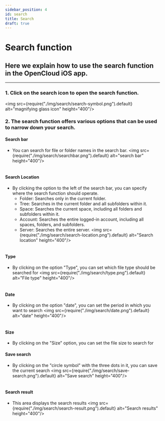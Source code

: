 ```yaml
---
sidebar_position: 4
id: search
title: Search
draft: true
---
```


# Search function

## Here we explain how to use the search function in the OpenCloud iOS app.

---

### 1. Click on the search icon to open the search function.
<img src={require("./img/search/search-symbol.png").default} alt="magnifying glass icon" height="400"/>
<br/>

### 2. The search function offers various options that can be used to narrow down your search.

#### Search bar
- You can search for file or folder names in the search bar.
<img src={require("./img/search/searchbar.png").default} alt="search bar" height="400"/>
<br/><br/>

#### Search Location
- By clicking the option to the left of the search bar, you can specify where the search function should operate.
    - Folder: Searches only in the current folder.
    - Tree: Searches in the current folder and all subfolders within it.
    - Space: Searches the current space, including all folders and subfolders within it.
    - Account: Searches the entire logged-in account, including all spaces, folders, and subfolders.
    - Server: Searches the entire server.
<img src={require("./img/search/search-location.png").default} alt="Search location" height="400"/>
<br/><br/>

#### Type
- By clicking on the option "Type", you can set which file type should be searched for
<img src={require("./img/search/type.png").default} alt="File type" height="400"/>
<br/><br/>

#### Date
- By clicking on the option "date", you can set the period in which you want to search
<img src={require("./img/search/date.png").default} alt="date" height="400"/>
<br/><br/>

#### Size
- By clicking on the "Size" option, you can set the file size to search for

#### Save search
- By clicking on the "circle symbol" with the three dots in it, you can save the current search
<img src={require("./img/search/save-search.png").default} alt="Save search" height="400"/>
<br/><br/>

#### Search result
- This area displays the search results
<img src={require("./img/search/search-result.png").default} alt="Search results" height="400"/>
<br/><br/>
